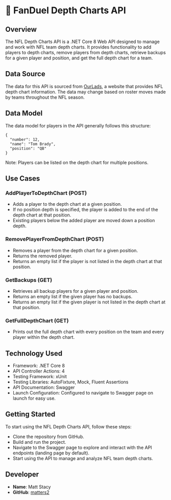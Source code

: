 # :football: FanDuel Depth Charts API

## Overview

The NFL Depth Charts API is a .NET Core 8 Web API designed to manage and work with NFL team depth charts. It provides functionality to add players to depth charts, remove players from depth charts, retrieve backups for a given player and position, and get the full depth chart for a team.

## Data Source

The data for this API is sourced from [OurLads](https://www.ourlads.com/nfldepthcharts), a website that provides NFL depth chart information. The data may change based on roster moves made by teams throughout the NFL season.

## Data Model

The data model for players in the API generally follows this structure:
    
    {
      "number": 12,
      "name": "Tom Brady",
      "position": "QB"
    }

Note: Players can be listed on the depth chart for multiple positions.

## Use Cases

### AddPlayerToDepthChart (POST)

- Adds a player to the depth chart at a given position.
- If no position depth is specified, the player is added to the end of the depth chart at that position.
- Existing players below the added player are moved down a position depth.

### RemovePlayerFromDepthChart (POST)

- Removes a player from the depth chart for a given position.
- Returns the removed player.
- Returns an empty list if the player is not listed in the depth chart at that position.

### GetBackups (GET)

- Retrieves all backup players for a given player and position.
- Returns an empty list if the given player has no backups.
- Returns an empty list if the given player is not listed in the depth chart at that position.

### GetFullDepthChart (GET)

- Prints out the full depth chart with every position on the team and every player within the depth chart.

## Technology Used

- Framework: .NET Core 8
- API Controller Actions: 4
- Testing Framework: xUnit
- Testing Libraries: AutoFixture, Mock, Fluent Assertions
- API Documentation: Swagger
- Launch Configuration: Configured to navigate to Swagger page on launch for easy use.
  
## Getting Started

To start using the NFL Depth Charts API, follow these steps:

- Clone the repository from GitHub.
- Build and run the project.
- Navigate to the Swagger page to explore and interact with the API endpoints (landing page by default).
- Start using the API to manage and analyze NFL team depth charts.

## Developer

- **Name**: Matt Stacy
- **GitHub**: [matters2](https://github.com/matters2)
